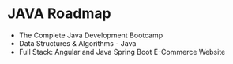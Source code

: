 <h1>JAVA Roadmap</h1>

<ul>
  <li>The Complete Java Development Bootcamp</li>

  <li>Data Structures & Algorithms - Java</li>

  <li>Full Stack: Angular and Java Spring Boot E-Commerce Website</li>
</ul>
